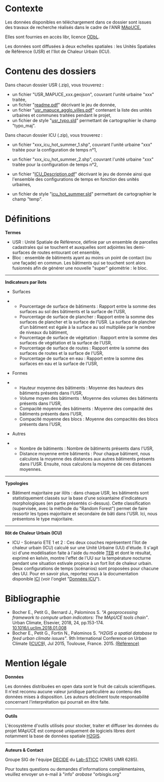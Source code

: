 # Contexte



Les données disponibles en téléchargement dans ce dossier sont issues des travaux de recherche réalisés dans le cadre de l'ANR [MApUCE.](http://www.cnrm.meteo.fr/spip.php?article787)

Elles sont fournies en accès libr, licence [ODbL](https://opendatacommons.org/licenses/odbl/1.0/).

Les données sont diffusées à deux echelles spatiales : les Unités Spatiales de Référence (USR) et l'Ilot de Chaleur Urbain (ICU).



# Contenu des dossiers



Dans chacun dossier USR (.zip), vous trouverez :                

- un fichier "USR_MAPUCE_xxx.geojson", couvrant l'unité urbaine "xxx" traitée,
- un fichier "[readme.pdf](http://mapuce.orbisgis.org/data/usr/readme.pdf)" décrivant le jeu de donnée,
- un fichier "[usr_mapuce_agglo_villes.pdf](http://mapuce.orbisgis.org/data/usr/usr_mapuce_agglo_villes.pdf)" contenant la liste des unités urbaines et communes traitées pendant le projet,
- un fichier de style "[usr_typo.sld](http://mapuce.orbisgis.org/data/usr/usr_typo.sld)" permettant de cartographier le champ "typo_maj".



Dans chacun dossier ICU (.zip), vous trouverez :                

- un fichier "xxx_icu_hot_summer_1.shp", couvrant l'unité urbaine "xxx" traitée pour la configuration de temps n°1,

- un fichier "xxx_icu_hot_summer_2.shp", couvrant l'unité urbaine "xxx" traitée pour la configuration de temps n°2,

- un fichier "[ICU_Description.pdf](http://mapuce.orbisgis.org/data/icu/ICU_Description.pdf)" décrivant le jeu de donnée ainsi que l'ensemble des configurations de temps en fonction des unités urbaines,

- un fichier de style "[icu_hot_summer.sld](http://mapuce.orbisgis.org/data/icu/icu_hot_summer.sld)" permettant de cartographier le champ "temp".

  

# Définitions



**Termes**

- USR : Unité Spatiale de Référence,  définie par un ensemble de parcelles cadastrales qui se touchent et  auxquelles sont adjointes les demi-surfaces de routes entourant cet  ensemble,
- Bloc : ensemble de bâtiments ayant au  moins un point de contact (ou une façade) en commun. Les bâtiments qui  se touchent sont alors fusionnés afin de générer une nouvelle "super"  géométrie : le bloc.

------

**Indicateurs par îlots**

- Surfaces

- - Pourcentage de surface de bâtiments : Rapport entre la somme des surfaces au sol des bâtiments et la surface de l'USR,
  - Pourcentage de surface de plancher : Rapport entre la somme des surfaces de plancher et la surface de  l'USR. La surface de plancher d'un bâtiment est égale à la surface au  sol multipliée par le nombre de niveaux du bâtiment,
  - Pourcentage de surface de végétation : Rapport entre la somme des surfaces de végétation et la surface de l'USR,
  - Pourcentage de surface de routes : Rapport entre la somme des surfaces de routes et la surface de l'USR,
  - Pourcentage de surface en eau : Rapport entre la somme des surfaces en eau et la surface de l'USR,

- Formes

- - Hauteur moyenne des bâtiments : Moyenne des hauteurs des bâtiments présents dans l'USR,
  - Volume moyen des bâtiments : Moyenne des volumes des bâtiments présents dans l'USR,
  - Compacité moyenne des bâtiments : Moyenne des compacité des bâtiments présents dans l'USR,
  - Compacité moyenne des blocs : Moyenne des compacités des blocs présents dans l'USR,

- Autres

- - Nombre de bâtiments : Nombre de bâtiments présents dans l'USR,
  - Distance moyenne entre bâtiments : Pour chaque bâtiment, nous calculons la moyenne des distances aux  autres bâtiments présents dans l'USR. Ensuite, nous calculons la moyenne de ces distances moyennes.

------

**Typologies**

- Bâtiment majoritaire par ilôts : dans  chaque USR, les bâtiments sont statistiquement classés sur la base d'une soixantaine d'indicateurs morphologiques (en partie présentés  ci-dessus). Cette classification (supervisée, avec la méthode du "Random Forest") permet de faire ressortir les types majoritaire et secondaire  de bâti dans l'USR. Ici, nous présentons le type majoritaire.

------

**Ilôt de Chaleur Urbain (ICU)**

- ICU - Scénario ETE 1 et 2 : Ces deux  couches représentent l'îlot de chaleur urbain (ICU) calculé sur une  Unité Urbaine (UU) d'étude. Il s'agit ici d'une modélisation faite à  l'aide du modèle [TEB](http://www.umr-cnrm.fr/spip.php?article199&lang=fr) et dont le résultat, exprimé en kelvin, montre l'effet de l'UU sur la  température nocturne pendant une situation estivale propice à un fort  îlot de chaleur urbain. Deux configurations de temps (scénarios) sont  proposées pour chacune des UU. Pour en savoir plus, reportez vous à la  documentation disponible [ICI](http://mapuce.orbisgis.org/data/icu/ICU_Description.pdf) (voir l'onglet "[Données ICU](http://mapuce.orbisgis.org/#data_icu)").



# Bibliographie

- Bocher E., Petit G., Bernard J., Palominos S. *"A geoprocessing framework to compute urban indicators: The MApUCE tools chain"*. Urban Climate, Elsevier, 2018, 24, pp.153-174. [10.1016/j.uclim.2018.01.008](http://dx.doi.org/10.1016/j.uclim.2018.01.008)
- Bocher E., Petit G., Fortin N., Palominos S. *"H2GIS a spatial database to feed urban climate issues"*. 9th International Conference on Urban Climate ([ICUC9](http://www.meteo.fr/icuc9/index.html)), Jul 2015, Toulouse, France. 2015. [(Référence)](https://halshs.archives-ouvertes.fr/halshs-01179756)



# Mention légale

**Données**

Les données distribuées en open data sont le fruit  de calculs scientifiques. II n'est reconnu aucune valeur juridique  particulière au contenu des données mises à disposition. Les auteurs  déclinent toute responsabilité concernant l'interprétation qui pourrait  en être faite.

------

**Outils**

L'écosystème d'outils utilisés pour  stocker, traiter et diffuser les données du projet MApUCE est composé uniquement de logiciels libres dont notamment la base de données spatiale [H2GIS](http://h2gis.org/). 

------

**Auteurs & Contact**

Groupe SIG de l'équipe [DECIDE](http://www.lab-sticc.fr/en/teams/m-570-decide.htm) du [Lab-STICC](http://www.lab-sticc.fr/en/index/) (CNRS UMR 6285).             

Pour toutes questions ou demandes d'informations complémentaires, veuillez envoyer un e-mail à "info" *arobase* "orbisgis.org"
